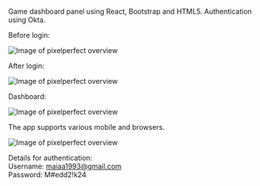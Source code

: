 Game dashboard panel using React, Bootstrap and HTML5. Authentication using Okta.

Before login:

![Image of pixelperfect overview](https://i.ibb.co/MCT8jSV/1.png)

After login:

![Image of pixelperfect overview](https://i.ibb.co/BNt5J96/2.png)

Dashboard:

![Image of pixelperfect overview](https://i.ibb.co/hVc02cb/3.png)

The app supports various mobile and browsers. 

![Image of pixelperfect overview](https://i.ibb.co/c3kRN6H/4.png)

Details for authentication:\
Username: maiaa1993@gmail.com\
Password: M#edd2!k24
